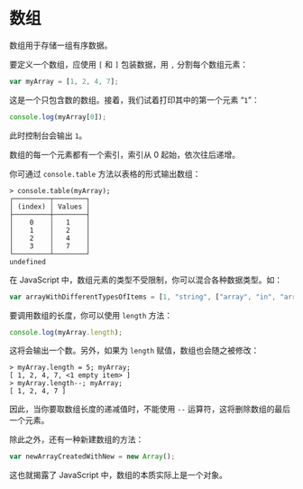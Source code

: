 # 数组

数组用于存储一组有序数据。

要定义一个数组，应使用 `[` 和 `]` 包装数据，用 `,` 分割每个数组元素：

```js
var myArray = [1, 2, 4, 7];
```

这是一个只包含数的数组。接着，我们试着打印其中的第一个元素 “`1`”：

```js
console.log(myArray[0]);
```

此时控制台会输出 `1`。

数组的每一个元素都有一个索引，索引从 0 起始，依次往后递增。

你可通过 `console.table` 方法以表格的形式输出数组：

```output
> console.table(myArray);
┌─────────┬────────┐
│ (index) │ Values │
├─────────┼────────┤
│    0    │   1    │
│    1    │   2    │
│    2    │   4    │
│    3    │   7    │
└─────────┴────────┘
undefined
```

在 JavaScript 中，数组元素的类型不受限制，你可以混合各种数据类型。如：

```js
var arrayWithDifferentTypesOfItems = [1, "string", ["array", "in", "array"], { name: "also objects", description: 3 }];
```

要调用数组的长度，你可以使用 `length` 方法：

```js
console.log(myArray.length);
```

这将会输出一个数。另外，如果为 `length` 赋值，数组也会随之被修改：

```output
> myArray.length = 5; myArray;
[ 1, 2, 4, 7, <1 empty item> ]
> myArray.length--; myArray;
[ 1, 2, 4, 7 ]
```

因此，当你要取数组长度的递减值时，不能使用 `--` 运算符，这将删除数组的最后一个元素。

除此之外，还有一种新建数组的方法：

```js
var newArrayCreatedWithNew = new Array();
```

这也就揭露了 JavaScript 中，数组的本质实际上是一个对象。
